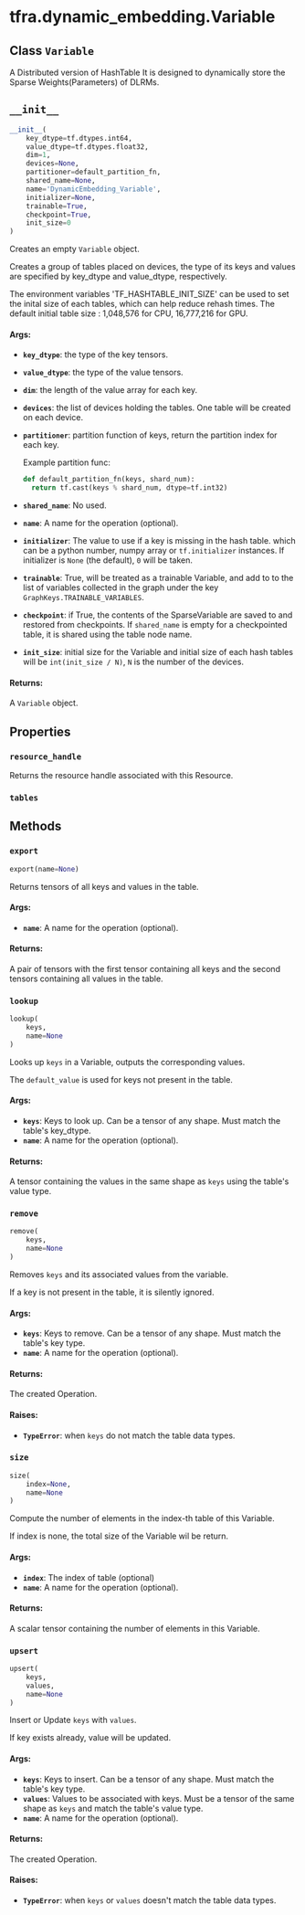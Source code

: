 <div itemscope itemtype="http://developers.google.com/ReferenceObject">
<meta itemprop="name" content="tfra.dynamic_embedding.Variable" />
<meta itemprop="path" content="Stable" />
<meta itemprop="property" content="resource_handle"/>
<meta itemprop="property" content="tables"/>
<meta itemprop="property" content="__init__"/>
<meta itemprop="property" content="export"/>
<meta itemprop="property" content="lookup"/>
<meta itemprop="property" content="remove"/>
<meta itemprop="property" content="size"/>
<meta itemprop="property" content="upsert"/>
</div>

# tfra.dynamic_embedding.Variable

## Class `Variable`



A Distributed version of HashTable
It is designed to dynamically store the Sparse Weights(Parameters) of DLRMs.

<h2 id="__init__"><code>__init__</code></h2>

``` python
__init__(
    key_dtype=tf.dtypes.int64,
    value_dtype=tf.dtypes.float32,
    dim=1,
    devices=None,
    partitioner=default_partition_fn,
    shared_name=None,
    name='DynamicEmbedding_Variable',
    initializer=None,
    trainable=True,
    checkpoint=True,
    init_size=0
)
```

Creates an empty `Variable` object.

Creates a group of tables placed on devices,
the type of its keys and values are specified by key_dtype
and value_dtype, respectively.

The environment variables 'TF_HASHTABLE_INIT_SIZE' can be used to set the
inital size of each tables, which can help reduce rehash times.
The default initial table size : 1,048,576 for CPU, 16,777,216 for GPU.

#### Args:

* <b>`key_dtype`</b>: the type of the key tensors.
* <b>`value_dtype`</b>: the type of the value tensors.
* <b>`dim`</b>: the length of the value array for each key.
* <b>`devices`</b>: the list of devices holding the tables.
    One table will be created on each device.
* <b>`partitioner`</b>: partition function of keys,
    return the partition index for each key.

  Example partition func:
  ```python
  def default_partition_fn(keys, shard_num):
    return tf.cast(keys % shard_num, dtype=tf.int32)
  ```
* <b>`shared_name`</b>: No used.
* <b>`name`</b>: A name for the operation (optional).
* <b>`initializer`</b>: The value to use if a key is missing in the hash table.
    which can be a python number, numpy array or `tf.initializer` instances.
    If initializer is `None` (the default), `0` will be taken.
* <b>`trainable`</b>: True, will be treated as a trainable Variable, and add to
    to the list of variables collected in the graph under the key
    `GraphKeys.TRAINABLE_VARIABLES`.
* <b>`checkpoint`</b>: if True, the contents of the SparseVariable are
    saved to and restored from checkpoints.
    If `shared_name` is empty for a checkpointed table,
    it is shared using the table node name.
* <b>`init_size`</b>: initial size for the Variable and initial size of each
    hash tables will be `int(init_size / N)`, `N` is the number of
    the devices.


#### Returns:

A `Variable` object.



## Properties

<h3 id="resource_handle"><code>resource_handle</code></h3>

Returns the resource handle associated with this Resource.

<h3 id="tables"><code>tables</code></h3>





## Methods

<h3 id="export"><code>export</code></h3>

``` python
export(name=None)
```

Returns tensors of all keys and values in the table.

#### Args:

* <b>`name`</b>: A name for the operation (optional).


#### Returns:

A pair of tensors with the first tensor containing all keys and the
  second tensors containing all values in the table.

<h3 id="lookup"><code>lookup</code></h3>

``` python
lookup(
    keys,
    name=None
)
```

Looks up `keys` in a Variable, outputs the corresponding values.

The `default_value` is used for keys not present in the table.

#### Args:

* <b>`keys`</b>: Keys to look up. Can be a tensor of any shape. Must match the
    table's key_dtype.
* <b>`name`</b>: A name for the operation (optional).


#### Returns:

A tensor containing the values in the same shape as `keys` using the
  table's value type.

<h3 id="remove"><code>remove</code></h3>

``` python
remove(
    keys,
    name=None
)
```

Removes `keys` and its associated values from the variable.

If a key is not present in the table, it is silently ignored.

#### Args:

* <b>`keys`</b>: Keys to remove. Can be a tensor of any shape. Must match the table's
    key type.
* <b>`name`</b>: A name for the operation (optional).


#### Returns:

The created Operation.


#### Raises:

* <b>`TypeError`</b>: when `keys` do not match the table data types.

<h3 id="size"><code>size</code></h3>

``` python
size(
    index=None,
    name=None
)
```

Compute the number of elements in the index-th table of this Variable.

If index is none, the total size of the Variable wil be return.

#### Args:

* <b>`index`</b>: The index of table (optional)
* <b>`name`</b>: A name for the operation (optional).


#### Returns:

A scalar tensor containing the number of elements in this Variable.

<h3 id="upsert"><code>upsert</code></h3>

``` python
upsert(
    keys,
    values,
    name=None
)
```

Insert or Update `keys` with `values`.

If key exists already, value will be updated.

#### Args:

* <b>`keys`</b>: Keys to insert. Can be a tensor of any shape. Must match the table's
    key type.
* <b>`values`</b>: Values to be associated with keys. Must be a tensor of the same
    shape as `keys` and match the table's value type.
* <b>`name`</b>: A name for the operation (optional).


#### Returns:

The created Operation.


#### Raises:

* <b>`TypeError`</b>: when `keys` or `values` doesn't match the table data
    types.



